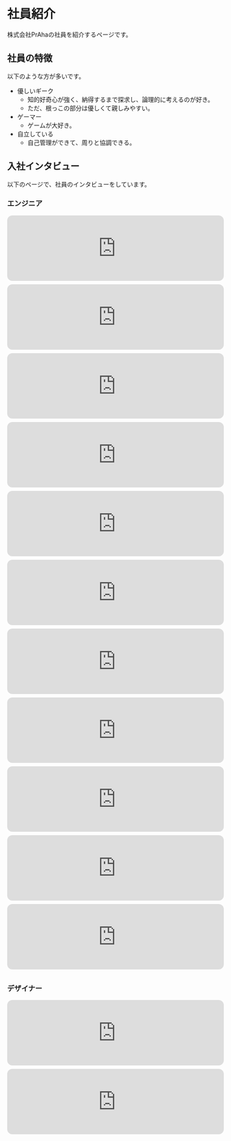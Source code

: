 # 社員紹介
株式会社PrAhaの社員を紹介するページです。

## 社員の特徴
以下のような方が多いです。

- 優しいギーク
  - 知的好奇心が強く、納得するまで探求し、論理的に考えるのが好き。
  - ただ、根っこの部分は優しくて親しみやすい。
- ゲーマー
  - ゲームが大好き。
- 自立している
  - 自己管理ができて、周りと協調できる。

## 入社インタビュー
以下のページで、社員のインタビューをしています。

### エンジニア
<iframe style="border-radius:12px; margin-bottom:8px;" src="https://open.spotify.com/embed/episode/1VWVk6kxukUqKlLUU1esLh?utm_source=generator&theme=0" width="100%" height="152" frameBorder="0" allowfullscreen="" allow="autoplay; clipboard-write; encrypted-media; fullscreen; picture-in-picture" loading="lazy"></iframe>

<iframe style="border-radius:12px; margin-bottom:8px;" src="https://open.spotify.com/embed/episode/3WF75r4wAHHRLPu72hP9A1?utm_source=generator&theme=0" width="100%" height="152" frameBorder="0" allowfullscreen="" allow="autoplay; clipboard-write; encrypted-media; fullscreen; picture-in-picture" loading="lazy"></iframe>

<iframe style="border-radius:12px; margin-bottom:8px;" src="https://open.spotify.com/embed/episode/5nRPoPTTmhU2hHhVqUe2f9?utm_source=generator&theme=0" width="100%" height="152" frameBorder="0" allowfullscreen="" allow="autoplay; clipboard-write; encrypted-media; fullscreen; picture-in-picture" loading="lazy"></iframe>

<iframe style="border-radius:12px; margin-bottom:8px;" src="https://open.spotify.com/embed/episode/6IiOkrkerbGTnD9jCMq4oe?utm_source=generator&theme=0" width="100%" height="152" frameBorder="0" allowfullscreen="" allow="autoplay; clipboard-write; encrypted-media; fullscreen; picture-in-picture" loading="lazy"></iframe>

<iframe style="border-radius:12px; margin-bottom:8px;" src="https://open.spotify.com/embed/episode/2xTfMF3ivXDcFDSPNUc9AI?utm_source=generator&theme=0" width="100%" height="152" frameBorder="0" allowfullscreen="" allow="autoplay; clipboard-write; encrypted-media; fullscreen; picture-in-picture" loading="lazy"></iframe>

<iframe style="border-radius:12px; margin-bottom:8px;" src="https://open.spotify.com/embed/episode/1rIMgmDm7fCpU4lqNoQDT7?utm_source=generator&theme=0" width="100%" height="152" frameBorder="0" allowfullscreen="" allow="autoplay; clipboard-write; encrypted-media; fullscreen; picture-in-picture" loading="lazy"></iframe>

<iframe style="border-radius:12px; margin-bottom:8px;" src="https://open.spotify.com/embed/episode/5i8dxi3ZE542rxoRpOnNKs?utm_source=generator&theme=0" width="100%" height="152" frameBorder="0" allowfullscreen="" allow="autoplay; clipboard-write; encrypted-media; fullscreen; picture-in-picture" loading="lazy"></iframe>

<iframe style="border-radius:12px; margin-bottom:8px;" src="https://open.spotify.com/embed/episode/2nP3Z7G3TlBkcMCmz1oqw2?utm_source=generator&theme=0" width="100%" height="152" frameBorder="0" allowfullscreen="" allow="autoplay; clipboard-write; encrypted-media; fullscreen; picture-in-picture" loading="lazy"></iframe>

<iframe style="border-radius:12px; margin-bottom:8px;" src="https://open.spotify.com/embed/episode/1vPL0Jnm7gRGTrbBC4lz8r?utm_source=generator&theme=0" width="100%" height="152" frameBorder="0" allowfullscreen="" allow="autoplay; clipboard-write; encrypted-media; fullscreen; picture-in-picture" loading="lazy"></iframe>


<iframe style="border-radius:12px; margin-bottom:8px;" src="https://open.spotify.com/embed/episode/78DEc7IEFYHuECK3Rwr6aR?utm_source=generator&theme=0" width="100%" height="152" frameBorder="0" allowfullscreen="" allow="autoplay; clipboard-write; encrypted-media; fullscreen; picture-in-picture" loading="lazy"></iframe>

<iframe style="border-radius:12px; margin-bottom:8px;" src="https://open.spotify.com/embed/episode/5P0DqZnyNHhST1c5UYfTw8?utm_source=generator&theme=0" width="100%" height="152" frameBorder="0" allowfullscreen="" allow="autoplay; clipboard-write; encrypted-media; fullscreen; picture-in-picture" loading="lazy"></iframe>

### デザイナー
<iframe style="border-radius:12px; margin-bottom:8px;" src="https://open.spotify.com/embed/episode/5Rhzd9wsnKAOIPZRQ9RvgT?utm_source=generator&theme=0" width="100%" height="152" frameBorder="0" allowfullscreen="" allow="autoplay; clipboard-write; encrypted-media; fullscreen; picture-in-picture" loading="lazy"></iframe>

<iframe style="border-radius:12px; margin-bottom:8px;" src="https://open.spotify.com/embed/episode/0WMZbj3g1P4JmgvC0Hy6bG?utm_source=generator&theme=0" width="100%" height="152" frameBorder="0" allowfullscreen="" allow="autoplay; clipboard-write; encrypted-media; fullscreen; picture-in-picture" loading="lazy"></iframe>
